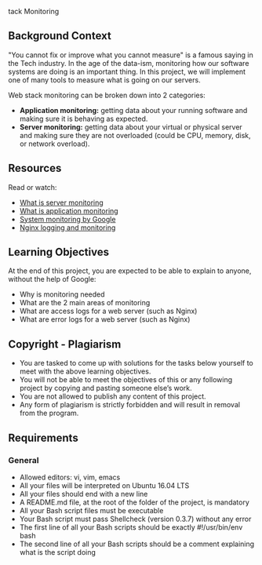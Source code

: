 tack Monitoring

## Background Context

"You cannot fix or improve what you cannot measure" is a famous saying in the Tech industry. In the age of the data-ism, monitoring how our software systems are doing is an important thing. In this project, we will implement one of many tools to measure what is going on our servers.

Web stack monitoring can be broken down into 2 categories:

- **Application monitoring:** getting data about your running software and making sure it is behaving as expected.
- **Server monitoring:** getting data about your virtual or physical server and making sure they are not overloaded (could be CPU, memory, disk, or network overload).

## Resources

Read or watch:

- [What is server monitoring](https://www.sumologic.com/glossary/server-monitoring/)
- [What is application monitoring](https://www.logicmonitor.com/blog/what-is-application-monitoring/)
- [System monitoring by Google](https://landing.google.com/sre/sre-book/chapters/monitoring-distributed-systems/)
- [Nginx logging and monitoring](https://www.nginx.com/resources/wiki/logging/)

## Learning Objectives

At the end of this project, you are expected to be able to explain to anyone, without the help of Google:

- Why is monitoring needed
- What are the 2 main areas of monitoring
- What are access logs for a web server (such as Nginx)
- What are error logs for a web server (such as Nginx)

## Copyright - Plagiarism

- You are tasked to come up with solutions for the tasks below yourself to meet with the above learning objectives.
- You will not be able to meet the objectives of this or any following project by copying and pasting someone else’s work.
- You are not allowed to publish any content of this project.
- Any form of plagiarism is strictly forbidden and will result in removal from the program.

## Requirements

### General

- Allowed editors: vi, vim, emacs
- All your files will be interpreted on Ubuntu 16.04 LTS
- All your files should end with a new line
- A README.md file, at the root of the folder of the project, is mandatory
- All your Bash script files must be executable
- Your Bash script must pass Shellcheck (version 0.3.7) without any error
- The first line of all your Bash scripts should be exactly #!/usr/bin/env bash
- The second line of all your Bash scripts should be a comment explaining what is the script doing

